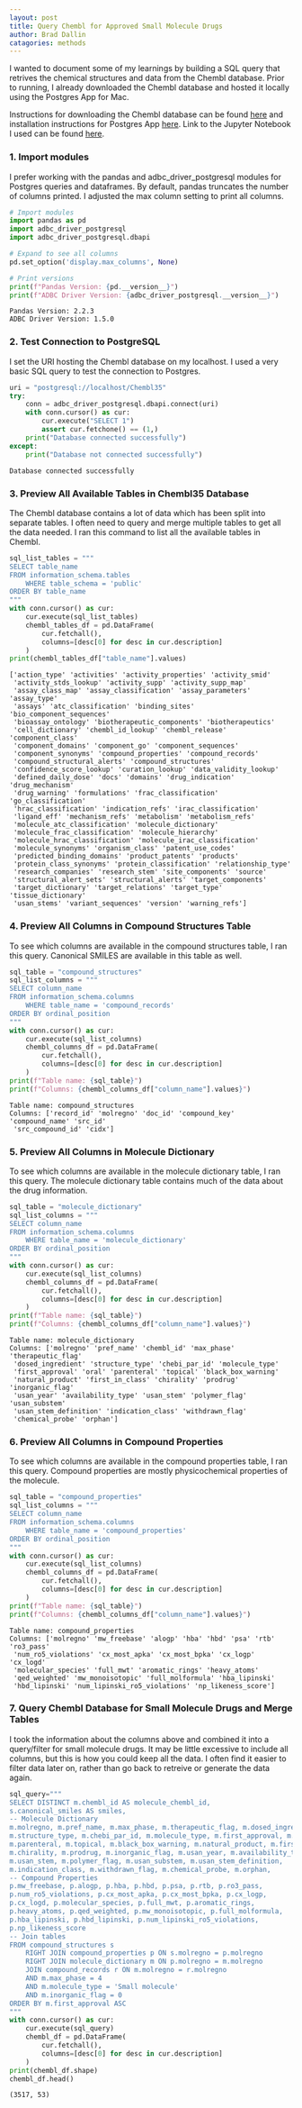 ```yaml
---
layout: post
title: Query Chembl for Approved Small Molecule Drugs
author: Brad Dallin
catagories: methods
---
```


I wanted to document some of my learnings by building a SQL query that retrives the chemical structures and data from the Chembl database. Prior to running, I already downloaded the Chembl database and hosted it locally using the Postgres App for Mac.

Instructions for downloading the Chembl database can be found [here](https://chembl.gitbook.io/chembl-interface-documentation/downloads) and installation instructions for Postgres App [here](https://postgresapp.com). Link to the Jupyter Notebook I used can be found [here](https://github.com/brad-dallin/laptopchemistry-notebooks/blob/main/notebooks/qry_chembl_approved_small_molecule_drugs.ipynb).


### **1. Import modules**

I prefer working with the pandas and adbc_driver_postgresql modules for Postgres queries and dataframes. By default, pandas truncates the number of columns printed. I adjusted the max column setting to print all columns.

```python
# Import modules
import pandas as pd
import adbc_driver_postgresql
import adbc_driver_postgresql.dbapi

# Expand to see all columns
pd.set_option('display.max_columns', None)

# Print versions
print(f"Pandas Version: {pd.__version__}")
print(f"ADBC Driver Version: {adbc_driver_postgresql.__version__}")
```
    Pandas Version: 2.2.3
    ADBC Driver Version: 1.5.0


### 2. **Test Connection to PostgreSQL**

I set the URI hosting the Chembl database on my localhost. I used a very basic SQL query to test the connection to Postgres.

```python
uri = "postgresql://localhost/Chembl35"
try:
    conn = adbc_driver_postgresql.dbapi.connect(uri)
    with conn.cursor() as cur:
        cur.execute("SELECT 1")
        assert cur.fetchone() == (1,)
    print("Database connected successfully")
except:
    print("Database not connected successfully")
```
    Database connected successfully


### 3. **Preview All Available Tables in Chembl35 Database**

The Chembl database contains a lot of data which has been split into separate tables. I often need to query and merge multiple tables to get all the data needed. I ran this command to list all the available tables in Chembl.

```python
sql_list_tables = """
SELECT table_name
FROM information_schema.tables
    WHERE table_schema = 'public'
ORDER BY table_name
"""
with conn.cursor() as cur:
    cur.execute(sql_list_tables)
    chembl_tables_df = pd.DataFrame(
        cur.fetchall(),
        columns=[desc[0] for desc in cur.description]
    )
print(chembl_tables_df["table_name"].values)
```
    ['action_type' 'activities' 'activity_properties' 'activity_smid'
     'activity_stds_lookup' 'activity_supp' 'activity_supp_map'
     'assay_class_map' 'assay_classification' 'assay_parameters' 'assay_type'
     'assays' 'atc_classification' 'binding_sites' 'bio_component_sequences'
     'bioassay_ontology' 'biotherapeutic_components' 'biotherapeutics'
     'cell_dictionary' 'chembl_id_lookup' 'chembl_release' 'component_class'
     'component_domains' 'component_go' 'component_sequences'
     'component_synonyms' 'compound_properties' 'compound_records'
     'compound_structural_alerts' 'compound_structures'
     'confidence_score_lookup' 'curation_lookup' 'data_validity_lookup'
     'defined_daily_dose' 'docs' 'domains' 'drug_indication' 'drug_mechanism'
     'drug_warning' 'formulations' 'frac_classification' 'go_classification'
     'hrac_classification' 'indication_refs' 'irac_classification'
     'ligand_eff' 'mechanism_refs' 'metabolism' 'metabolism_refs'
     'molecule_atc_classification' 'molecule_dictionary'
     'molecule_frac_classification' 'molecule_hierarchy'
     'molecule_hrac_classification' 'molecule_irac_classification'
     'molecule_synonyms' 'organism_class' 'patent_use_codes'
     'predicted_binding_domains' 'product_patents' 'products'
     'protein_class_synonyms' 'protein_classification' 'relationship_type'
     'research_companies' 'research_stem' 'site_components' 'source'
     'structural_alert_sets' 'structural_alerts' 'target_components'
     'target_dictionary' 'target_relations' 'target_type' 'tissue_dictionary'
     'usan_stems' 'variant_sequences' 'version' 'warning_refs']


### 4. **Preview All Columns in Compound Structures Table**

To see which columns are available in the compound structures table, I ran this query. Canonical SMILES are available in this table as well.

```python
sql_table = "compound_structures"
sql_list_columns = """
SELECT column_name
FROM information_schema.columns
    WHERE table_name = 'compound_records'
ORDER BY ordinal_position
"""
with conn.cursor() as cur:
    cur.execute(sql_list_columns)
    chembl_columns_df = pd.DataFrame(
        cur.fetchall(),
        columns=[desc[0] for desc in cur.description]
    )
print(f"Table name: {sql_table}")
print(f"Columns: {chembl_columns_df["column_name"].values}")
```
    Table name: compound_structures
    Columns: ['record_id' 'molregno' 'doc_id' 'compound_key' 'compound_name' 'src_id'
     'src_compound_id' 'cidx']


### 5. **Preview All Columns in Molecule Dictionary**

To see which columns are available in the molecule dictionary table, I ran this query. The molecule dictionary table contains much of the data about the drug information.

```python
sql_table = "molecule_dictionary"
sql_list_columns = """
SELECT column_name
FROM information_schema.columns
    WHERE table_name = 'molecule_dictionary'
ORDER BY ordinal_position
"""
with conn.cursor() as cur:
    cur.execute(sql_list_columns)
    chembl_columns_df = pd.DataFrame(
        cur.fetchall(),
        columns=[desc[0] for desc in cur.description]
    )
print(f"Table name: {sql_table}")
print(f"Columns: {chembl_columns_df["column_name"].values}")
```
    Table name: molecule_dictionary
    Columns: ['molregno' 'pref_name' 'chembl_id' 'max_phase' 'therapeutic_flag'
     'dosed_ingredient' 'structure_type' 'chebi_par_id' 'molecule_type'
     'first_approval' 'oral' 'parenteral' 'topical' 'black_box_warning'
     'natural_product' 'first_in_class' 'chirality' 'prodrug' 'inorganic_flag'
     'usan_year' 'availability_type' 'usan_stem' 'polymer_flag' 'usan_substem'
     'usan_stem_definition' 'indication_class' 'withdrawn_flag'
     'chemical_probe' 'orphan']


### 6. **Preview All Columns in Compound Properties**

To see which columns are available in the compound properties table, I ran this query. Compound properties are mostly physicochemical properties of the molecule.

```python
sql_table = "compound_properties"
sql_list_columns = """
SELECT column_name
FROM information_schema.columns
    WHERE table_name = 'compound_properties'
ORDER BY ordinal_position
"""
with conn.cursor() as cur:
    cur.execute(sql_list_columns)
    chembl_columns_df = pd.DataFrame(
        cur.fetchall(),
        columns=[desc[0] for desc in cur.description]
    )
print(f"Table name: {sql_table}")
print(f"Columns: {chembl_columns_df["column_name"].values}")
```
    Table name: compound_properties
    Columns: ['molregno' 'mw_freebase' 'alogp' 'hba' 'hbd' 'psa' 'rtb' 'ro3_pass'
     'num_ro5_violations' 'cx_most_apka' 'cx_most_bpka' 'cx_logp' 'cx_logd'
     'molecular_species' 'full_mwt' 'aromatic_rings' 'heavy_atoms'
     'qed_weighted' 'mw_monoisotopic' 'full_molformula' 'hba_lipinski'
     'hbd_lipinski' 'num_lipinski_ro5_violations' 'np_likeness_score']


### 7. **Query Chembl Database for Small Molecule Drugs and Merge Tables**

I took the information about the columns above and combined it into a query/filter for small molecule drugs. It may be little excessive to include all columns, but this is how you could keep all the data. I often find it easier to filter data later on, rather than go back to retreive or generate the data again.

```python
sql_query="""
SELECT DISTINCT m.chembl_id AS molecule_chembl_id,
s.canonical_smiles AS smiles,
-- Molecule Dictionary
m.molregno, m.pref_name, m.max_phase, m.therapeutic_flag, m.dosed_ingredient,
m.structure_type, m.chebi_par_id, m.molecule_type, m.first_approval, m.oral,
m.parenteral, m.topical, m.black_box_warning, m.natural_product, m.first_in_class,
m.chirality, m.prodrug, m.inorganic_flag, m.usan_year, m.availability_type,
m.usan_stem, m.polymer_flag, m.usan_substem, m.usan_stem_definition,
m.indication_class, m.withdrawn_flag, m.chemical_probe, m.orphan,
-- Compound Properties
p.mw_freebase, p.alogp, p.hba, p.hbd, p.psa, p.rtb, p.ro3_pass,
p.num_ro5_violations, p.cx_most_apka, p.cx_most_bpka, p.cx_logp,
p.cx_logd, p.molecular_species, p.full_mwt, p.aromatic_rings,
p.heavy_atoms, p.qed_weighted, p.mw_monoisotopic, p.full_molformula,
p.hba_lipinski, p.hbd_lipinski, p.num_lipinski_ro5_violations,
p.np_likeness_score
-- Join tables
FROM compound_structures s
    RIGHT JOIN compound_properties p ON s.molregno = p.molregno
    RIGHT JOIN molecule_dictionary m ON p.molregno = m.molregno
    JOIN compound_records r ON m.molregno = r.molregno
    AND m.max_phase = 4
    AND m.molecule_type = 'Small molecule'
    AND m.inorganic_flag = 0
ORDER BY m.first_approval ASC
"""
with conn.cursor() as cur:
    cur.execute(sql_query)
    chembl_df = pd.DataFrame(
        cur.fetchall(),
        columns=[desc[0] for desc in cur.description]
    )
print(chembl_df.shape)
chembl_df.head()
```
    (3517, 53)

<div style="overflow-x: auto; width: 100%;">
    <style scoped>
        .dataframe tbody tr th:only-of-type {
            vertical-align: middle;
        }

        .dataframe tbody tr th {
            vertical-align: top;
        }

        .dataframe thead th {
            text-align: right;
        }
    </style>
    <table border="1" class="dataframe">
        <thead>
            <tr style="text-align: right;">
            <th></th>
            <th>molecule_chembl_id</th>
            <th>smiles</th>
            <th>molregno</th>
            <th>pref_name</th>
            <th>max_phase</th>
            <th>therapeutic_flag</th>
            <th>dosed_ingredient</th>
            <th>structure_type</th>
            <th>chebi_par_id</th>
            <th>molecule_type</th>
            <th>first_approval</th>
            <th>oral</th>
            <th>parenteral</th>
            <th>topical</th>
            <th>black_box_warning</th>
            <th>natural_product</th>
            <th>first_in_class</th>
            <th>chirality</th>
            <th>prodrug</th>
            <th>inorganic_flag</th>
            <th>usan_year</th>
            <th>availability_type</th>
            <th>usan_stem</th>
            <th>polymer_flag</th>
            <th>usan_substem</th>
            <th>usan_stem_definition</th>
            <th>indication_class</th>
            <th>withdrawn_flag</th>
            <th>chemical_probe</th>
            <th>orphan</th>
            <th>mw_freebase</th>
            <th>alogp</th>
            <th>hba</th>
            <th>hbd</th>
            <th>psa</th>
            <th>rtb</th>
            <th>ro3_pass</th>
            <th>num_ro5_violations</th>
            <th>cx_most_apka</th>
            <th>cx_most_bpka</th>
            <th>cx_logp</th>
            <th>cx_logd</th>
            <th>molecular_species</th>
            <th>full_mwt</th>
            <th>aromatic_rings</th>
            <th>heavy_atoms</th>
            <th>qed_weighted</th>
            <th>mw_monoisotopic</th>
            <th>full_molformula</th>
            <th>hba_lipinski</th>
            <th>hbd_lipinski</th>
            <th>num_lipinski_ro5_violations</th>
            <th>np_likeness_score</th>
            </tr>
        </thead>
        <tbody>
            <tr>
            <th>0</th>
            <td>CHEMBL1200542</td>
            <td>CC(=O)OCC(=O)[C@H]1CC[C@H]2[C@@H]3CCC4=CC(=O)C...</td>
            <td>674493</td>
            <td>DESOXYCORTICOSTERONE ACETATE</td>
            <td>4.0</td>
            <td>1</td>
            <td>1</td>
            <td>MOL</td>
            <td>34671.0</td>
            <td>Small molecule</td>
            <td>1939.0</td>
            <td>0</td>
            <td>1</td>
            <td>0</td>
            <td>0</td>
            <td>1</td>
            <td>0</td>
            <td>1</td>
            <td>0</td>
            <td>0</td>
            <td>NaN</td>
            <td>0.0</td>
            <td>-cort-; -ster-; -terone</td>
            <td>0</td>
            <td>-cort-; -ster-; -terone</td>
            <td>cortisone derivatives; steroids (androgens, an...</td>
            <td>Adrenocortical Steroid (salt-regulating)</td>
            <td>0</td>
            <td>0</td>
            <td>0</td>
            <td>372.51</td>
            <td>4.27</td>
            <td>4.0</td>
            <td>0.0</td>
            <td>60.44</td>
            <td>3.0</td>
            <td>N</td>
            <td>0.0</td>
            <td>None</td>
            <td>None</td>
            <td>3.77</td>
            <td>3.77</td>
            <td>NEUTRAL</td>
            <td>372.51</td>
            <td>0.0</td>
            <td>27.0</td>
            <td>0.69</td>
            <td>372.2301</td>
            <td>C23H32O4</td>
            <td>4.0</td>
            <td>0.0</td>
            <td>0.0</td>
            <td>1.96</td>
            </tr>
            <tr>
            <th>1</th>
            <td>CHEMBL1200728</td>
            <td>Cl.N=C(N)N</td>
            <td>674679</td>
            <td>GUANIDINE HYDROCHLORIDE</td>
            <td>4.0</td>
            <td>1</td>
            <td>1</td>
            <td>MOL</td>
            <td>32735.0</td>
            <td>Small molecule</td>
            <td>1939.0</td>
            <td>1</td>
            <td>0</td>
            <td>0</td>
            <td>0</td>
            <td>0</td>
            <td>0</td>
            <td>2</td>
            <td>0</td>
            <td>0</td>
            <td>NaN</td>
            <td>1.0</td>
            <td>guan-</td>
            <td>0</td>
            <td>guan-</td>
            <td>antihypertensives (guanidine derivatives)</td>
            <td>None</td>
            <td>0</td>
            <td>0</td>
            <td>0</td>
            <td>59.07</td>
            <td>-1.16</td>
            <td>1.0</td>
            <td>3.0</td>
            <td>75.89</td>
            <td>0.0</td>
            <td>N</td>
            <td>0.0</td>
            <td>None</td>
            <td>12.55</td>
            <td>-1.24</td>
            <td>-3.65</td>
            <td>BASE</td>
            <td>95.53</td>
            <td>0.0</td>
            <td>4.0</td>
            <td>0.24</td>
            <td>59.0483</td>
            <td>CH6ClN3</td>
            <td>3.0</td>
            <td>5.0</td>
            <td>0.0</td>
            <td>0.32</td>
            </tr>
            <tr>
            <th>2</th>
            <td>CHEMBL1200982</td>
            <td>CCC(C)C1(CC)C(=O)[N-]C(=O)NC1=O.[Na+]</td>
            <td>674933</td>
            <td>BUTABARBITAL SODIUM</td>
            <td>4.0</td>
            <td>1</td>
            <td>1</td>
            <td>MOL</td>
            <td>NaN</td>
            <td>Small molecule</td>
            <td>1939.0</td>
            <td>1</td>
            <td>0</td>
            <td>0</td>
            <td>0</td>
            <td>0</td>
            <td>0</td>
            <td>0</td>
            <td>0</td>
            <td>0</td>
            <td>NaN</td>
            <td>1.0</td>
            <td>-barb-</td>
            <td>0</td>
            <td>-barb-</td>
            <td>barbituric acid derivatives</td>
            <td>Sedative-Hypnotic</td>
            <td>0</td>
            <td>0</td>
            <td>0</td>
            <td>212.25</td>
            <td>0.79</td>
            <td>3.0</td>
            <td>2.0</td>
            <td>75.27</td>
            <td>3.0</td>
            <td>N</td>
            <td>0.0</td>
            <td>7.48</td>
            <td>None</td>
            <td>1.45</td>
            <td>1.19</td>
            <td>NEUTRAL</td>
            <td>234.23</td>
            <td>0.0</td>
            <td>15.0</td>
            <td>0.68</td>
            <td>212.1161</td>
            <td>C10H15N2NaO3</td>
            <td>5.0</td>
            <td>2.0</td>
            <td>0.0</td>
            <td>0.32</td>
            </tr>
            <tr>
            <th>3</th>
            <td>CHEMBL3989520</td>
            <td>NCCc1c[nH]cn1.O=P(O)(O)O.O=P(O)(O)O</td>
            <td>2197391</td>
            <td>HISTAMINE PHOSPHATE</td>
            <td>4.0</td>
            <td>1</td>
            <td>1</td>
            <td>MOL</td>
            <td>NaN</td>
            <td>Small molecule</td>
            <td>1939.0</td>
            <td>0</td>
            <td>1</td>
            <td>0</td>
            <td>1</td>
            <td>0</td>
            <td>0</td>
            <td>2</td>
            <td>0</td>
            <td>0</td>
            <td>NaN</td>
            <td>0.0</td>
            <td>None</td>
            <td>0</td>
            <td>None</td>
            <td>None</td>
            <td>None</td>
            <td>0</td>
            <td>0</td>
            <td>0</td>
            <td>111.15</td>
            <td>-0.09</td>
            <td>2.0</td>
            <td>2.0</td>
            <td>54.70</td>
            <td>2.0</td>
            <td>Y</td>
            <td>0.0</td>
            <td>None</td>
            <td>9.58</td>
            <td>-0.70</td>
            <td>-2.85</td>
            <td>BASE</td>
            <td>307.14</td>
            <td>1.0</td>
            <td>8.0</td>
            <td>0.56</td>
            <td>111.0796</td>
            <td>C5H15N3O8P2</td>
            <td>3.0</td>
            <td>3.0</td>
            <td>0.0</td>
            <td>0.00</td>
            </tr>
            <tr>
            <th>4</th>
            <td>CHEMBL449</td>
            <td>CCC(C)C1(CC)C(=O)NC(=O)NC1=O</td>
            <td>2393</td>
            <td>BUTABARBITAL</td>
            <td>4.0</td>
            <td>1</td>
            <td>0</td>
            <td>MOL</td>
            <td>3228.0</td>
            <td>Small molecule</td>
            <td>1939.0</td>
            <td>1</td>
            <td>0</td>
            <td>0</td>
            <td>0</td>
            <td>1</td>
            <td>0</td>
            <td>0</td>
            <td>0</td>
            <td>0</td>
            <td>NaN</td>
            <td>1.0</td>
            <td>-barb-</td>
            <td>0</td>
            <td>-barb-</td>
            <td>barbituric acid derivatives</td>
            <td>Sedative-Hypnotic</td>
            <td>0</td>
            <td>0</td>
            <td>0</td>
            <td>212.25</td>
            <td>0.79</td>
            <td>3.0</td>
            <td>2.0</td>
            <td>75.27</td>
            <td>3.0</td>
            <td>N</td>
            <td>0.0</td>
            <td>7.48</td>
            <td>None</td>
            <td>1.45</td>
            <td>1.19</td>
            <td>NEUTRAL</td>
            <td>212.25</td>
            <td>0.0</td>
            <td>15.0</td>
            <td>0.68</td>
            <td>212.1161</td>
            <td>C10H16N2O3</td>
            <td>5.0</td>
            <td>2.0</td>
            <td>0.0</td>
            <td>0.32</td>
            </tr>
        </tbody>
    </table>
</div>
